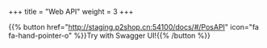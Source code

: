 +++
title = "Web API"
weight = 3
+++

  
{{% button href="http://staging.p2shop.cn:54100/docs/#/PosAPI" icon="fa fa-hand-pointer-o" %}}Try with Swagger UI!{{% /button %}}



